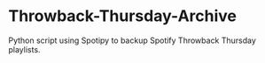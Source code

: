 # Throwback-Thursday-Archive
Python script using Spotipy to backup Spotify Throwback Thursday playlists.
